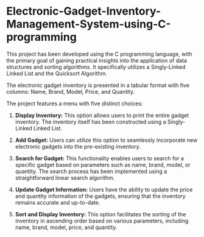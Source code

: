 # Electronic-Gadget-Inventory-Management-System-using-C-programming

This project has been developed using the C programming language, with the primary goal of gaining practical insights into the application of data structures and sorting algorithms. It specifically utilizes a Singly-Linked Linked List and the Quicksort Algorithm.

The electronic gadget inventory is presented in a tabular format with five columns: Name, Brand, Model, Price, and Quantity. 

The project features a menu with five distinct choices:

1. **Display Inventory:** This option allows users to print the entire gadget inventory. The inventory itself has been constructed using a Singly-Linked Linked List.

2. **Add Gadget:** Users can utilize this option to seamlessly incorporate new electronic gadgets into the pre-existing inventory.

3. **Search for Gadget:** This functionality enables users to search for a specific gadget based on parameters such as name, brand, model, or quantity. The search process has been implemented using a straightforward linear search algorithm.

4. **Update Gadget Information:** Users have the ability to update the price and quantity information of the gadgets, ensuring that the inventory remains accurate and up-to-date.

5. **Sort and Display Inventory:** This option facilitates the sorting of the inventory in ascending order based on various parameters, including name, brand, model, price, and quantity.

